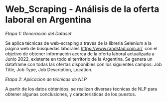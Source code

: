 # Web_Scraping - Análisis de la oferta laboral en Argentina

*Etapa 1: Generación del Dataset*

Se aplica técnicas de web-scraping a través de la libreria Selenium a la página web de búsquedas laborales https://www.randstad.com.ar/, con el objetivo de obtener información acerca de la oferta laboral actualizada a Junio 2022, existente en todo el territorio de la Argentina. Se genera un dataframe con todas las ofertas disponibles con los siguientes campos: Job Title, Job Type, Job Description, Location.

*Etapa 2: Aplicacion de técnicas de NLP*

A partir de los datos obtenidos, se realizan diversas tecnicas de NLP para obtener algunas conclusiones, y características de los puestos.
